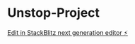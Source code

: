 # Unstop-Project

[Edit in StackBlitz next generation editor ⚡️](https://stackblitz.com/~/github.com/Faheem-mohd/Unstop-Project)
